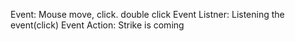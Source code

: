 Event: Mouse move, click. double click
Event Listner: Listening the event(click)
Event Action: Strike is coming

